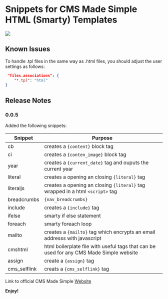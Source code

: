 # Snippets for CMS Made Simple HTML (Smarty) Templates

<img src="https://github.com/JiiB/cms-made-simple-code-sinppets/blob/master/images/cmsmsextension_demo.gif?raw=true" />

## Known Issues

To handle .tpl files in the same way as .html files, you should adjust the user settings as follows:
```json
 "files.associations": {
    "*.tpl": "html"
}
```

## Release Notes

### 0.0.5

Added the following snippets:

Snippet | Purpose
------------ | -------------
cb | creates a ```{content}``` block tag 
ci | creates a ```{conten_image}``` block tag
year | creates a ```{current_date}``` tag and ouputs the current year
literal | creates a opening an closing ```{literal}``` tag
literaljs | creates a opening an closing ```{literal}``` tag wrapped in a html ```<script>``` tag
breadcrumbs | ```{nav_breadcrumbs}```
include | creates a ```{include}``` tag
ifelse | smarty if else statement
foreach | smarty foreach loop
mailto | creates a ```{mailto}``` tag which encrypts an email addresss with javascript
cmshtml | html boilerplate file with useful tags that can be used for any CMS Made Simple website
assign | create a ```{assign}``` tag
cms_selflink | creats a ```{cms_selflink}``` tag


Link to official CMS Made Simple [Website](https://www.cmsmadesimple.org/)

**Enjoy!**